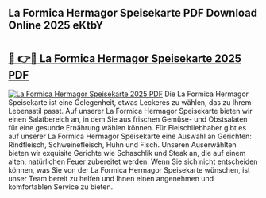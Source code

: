 ## La Formica Hermagor Speisekarte PDF Download Online 2025 eKtbY

# <h2><a href="http://gccl59.nevu.top/?p=La+Formica+Hermagor+Speisekarte">🔗 👉🔴 La Formica Hermagor Speisekarte 2025 PDF</a></h2>

[![La Formica Hermagor Speisekarte 2025 PDF](https://i.imgur.com/dBaPXMq.png)](http://gccl59.nevu.top/?p=La+Formica+Hermagor+Speisekarte)
Die La Formica Hermagor Speisekarte ist eine Gelegenheit, etwas Leckeres zu wählen, das zu Ihrem Lebensstil passt. Auf unserer La Formica Hermagor Speisekarte bieten wir einen Salatbereich an, in dem Sie aus frischen Gemüse- und Obstsalaten für eine gesunde Ernährung wählen können. Für Fleischliebhaber gibt es auf unserer La Formica Hermagor Speisekarte eine Auswahl an Gerichten: Rindfleisch, Schweinefleisch, Huhn und Fisch. Unseren Auserwählten bieten wir exquisite Gerichte wie Schaschlik und Steak an, die auf einem alten, natürlichen Feuer zubereitet werden. Wenn Sie sich nicht entscheiden können, was Sie von der La Formica Hermagor Speisekarte wünschen, ist unser Team bereit zu helfen und Ihnen einen angenehmen und komfortablen Service zu bieten.
